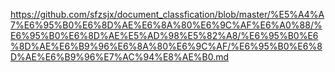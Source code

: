 https://github.com/sfzsjx/document_classfication/blob/master/%E5%A4%A7%E6%95%B0%E6%8D%AE%E6%8A%80%E6%9C%AF%E6%A0%88/%E6%95%B0%E6%8D%AE%E5%AD%98%E5%82%A8/%E6%95%B0%E6%8D%AE%E6%B9%96%E6%8A%80%E6%9C%AF/%E6%95%B0%E6%8D%AE%E6%B9%96%E7%AC%94%E8%AE%B0.md